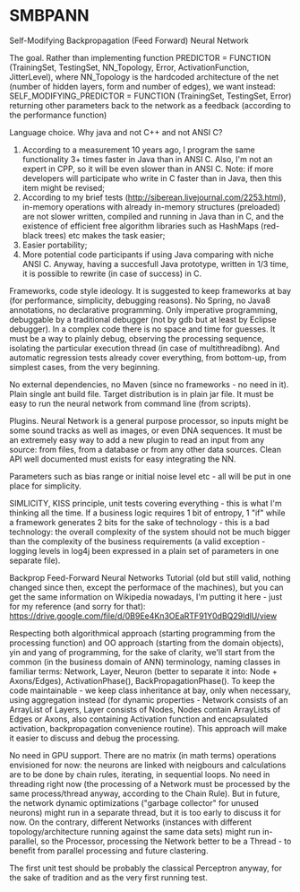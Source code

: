 # SMBPANN
Self-Modifying Backpropagation (Feed Forward) Neural Network 

The goal.
Rather than implementing function
PREDICTOR = FUNCTION (TrainingSet, TestingSet, NN_Topology, Error, ActivationFunction, JitterLevel),
where NN_Topology is the hardcoded architecture of the net (number of hidden layers, form and number of edges),
we want instead:
SELF_MODIFYING_PREDICTOR = FUNCTION (TrainingSet, TestingSet, Error)
returning other parameters back to the network as a feedback (according to the performance function)

Language choice. Why java and not C++ and not ANSI C?
1) According to a measurement 10 years ago, I program the same functionality 3+ times faster in Java than in ANSI C. 
Also, I'm not an expert in CPP, so it will be even slower than in ANSI C.
Note: if more developers will participate who write in C faster than in Java, then this item might be revised;
2) According to my brief tests (http://siberean.livejournal.com/2253.html), in-memory operations with already in-memory structures (preloaded) are not slower written, compiled and running in Java than in C, and the existence of efficient free algorithm libraries such as HashMaps (red-black trees) etc makes the task easier;
3) Easier portability;
4) More potential code participants if using Java comparing with niche ANSI C.
Anyway, having a succesfull Java prototype, written in 1/3 time, it is possible to rewrite (in case of success) in C.

Frameworks, code style ideology.
It is suggested to keep frameworks at bay (for performance, simplicity, debugging reasons). No Spring, no Java8 annotations, no declarative programming. Only imperative programming, debuggable by a traditional debugger (not by gdb but at least by Eclipse debugger). In a complex code there is no space and time for guesses. It must be a way to plainly debug, observing the processing sequence, isolating the particular execution thread (in case of multithreadibng). And automatic regression tests already cover everything, from bottom-up, from simplest cases, from the very beginning.

No external dependencies, no Maven (since no frameworks - no need in it). Plain single ant build file. Target distribution is in plain jar file. It must be easy to run the neural network from command line (from scripts).

Plugins. Neural Network is a general purpose processor, so inputs might be some sound tracks as well as images, 
or even DNA sequences. It must be an extremely easy way to add a new plugin to read an input from any source: from files, from a database or from any other data sources. Clean API well documented must exists for easy integrating the NN.

Parameters such as bias range or initial noise level etc - all will be put in one place for simplicity.

SIMLICITY, KISS principle, unit tests covering everything - this is what I'm thinking all the time. If a business logic requires 1 bit of entropy, 1 "if" while a framework generates 2 bits for the sake of technology - this is a bad technology: the overall complexity of the system should not be much bigger than the complexity of the business requirements (a valid exception - logging levels in log4j been expressed in a plain set of parameters in one separate file).

Backprop Feed-Forward Neural Networks Tutorial (old but still valid, nothing changed since then, except the performace of the machines), but you can get the same information on Wikipedia nowadays, I'm putting it here - just for my reference (and sorry for that): 
https://drive.google.com/file/d/0B9Ee4Kn3OEaRTF91Y0dBQ29ldlU/view

Respecting both algorithmical approach (starting programming from the processing function) and OO approach (starting from the domain objects), yin and yang of programming, for the sake of clarity, we'll start from the common (in the business domain of ANN) terminology, naming classes in familiar terms: Network, Layer, Neuron (better to separate it into: Node + Axons/Edges), ActivationPhase(), BackPropagationPhase().
To keep the code maintainable - we keep class inheritance at bay, only when necessary, using aggregation instead (for dynamic properties - Network consists of an ArrayList of Layers, Layer consists of Nodes, Nodes contain ArrayLists of Edges or Axons, also containing Activation function and encapsulated activation, backpropagation convenience routine). This approach will make it easier to discuss and debug the processing. 

No need in GPU support. There are no matrix (in math terms) operations envisioned for now: the neurons are linked with neigbours and calculations are to be done by chain rules, iterating, in sequential loops. No need in threading right now (the processing of a Network must be processed by the same process/thread anyway, according to the Chain Rule). But in future, the network dynamic optimizations ("garbage collector" for unused neurons) might run in a separate thread, but it is too early to discuss it for now. On the contrary, different Networks (instances with different topology/architecture running against the same data sets) might run in-parallel, so the Processor, processing the Network better to be a Thread - to benefit from parallel processing and future clastering.

The first unit test should be probably the classical Perceptron anyway, for the sake of tradition and as the very first running test.
